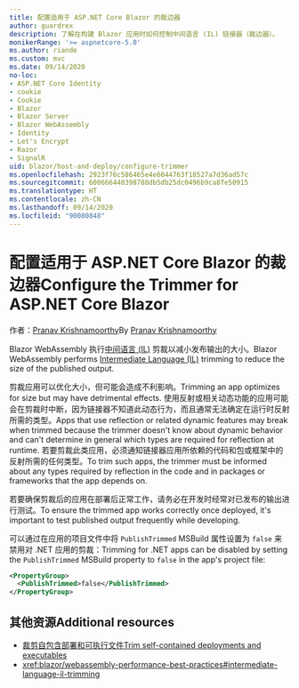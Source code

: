 ```yaml
---
title: 配置适用于 ASP.NET Core Blazor 的裁边器
author: guardrex
description: 了解在构建 Blazor 应用时如何控制中间语言 (IL) 链接器（裁边器）。
monikerRange: '>= aspnetcore-5.0'
ms.author: riande
ms.custom: mvc
ms.date: 09/14/2020
no-loc:
- ASP.NET Core Identity
- cookie
- Cookie
- Blazor
- Blazor Server
- Blazor WebAssembly
- Identity
- Let's Encrypt
- Razor
- SignalR
uid: blazor/host-and-deploy/configure-trimmer
ms.openlocfilehash: 2923f76c586465e4e6044763f18527a7d36ad57c
ms.sourcegitcommit: 600666440398788db5db25dc0496b9ca8fe50915
ms.translationtype: HT
ms.contentlocale: zh-CN
ms.lasthandoff: 09/14/2020
ms.locfileid: "90080848"
---
```

# <a name="configure-the-trimmer-for-aspnet-core-no-locblazor"></a><span data-ttu-id="3853c-103">配置适用于 ASP.NET Core Blazor 的裁边器</span><span class="sxs-lookup"><span data-stu-id="3853c-103">Configure the Trimmer for ASP.NET Core Blazor</span></span>

<span data-ttu-id="3853c-104">作者：[Pranav Krishnamoorthy](https://github.com/pranavkm)</span><span class="sxs-lookup"><span data-stu-id="3853c-104">By [Pranav Krishnamoorthy](https://github.com/pranavkm)</span></span>

<span data-ttu-id="3853c-105">Blazor WebAssembly 执行[中间语言 (IL)](/dotnet/standard/managed-code#intermediate-language--execution) 剪裁以减小发布输出的大小。</span><span class="sxs-lookup"><span data-stu-id="3853c-105">Blazor WebAssembly performs [Intermediate Language (IL)](/dotnet/standard/managed-code#intermediate-language--execution) trimming to reduce the size of the published output.</span></span>

<span data-ttu-id="3853c-106">剪裁应用可以优化大小，但可能会造成不利影响。</span><span class="sxs-lookup"><span data-stu-id="3853c-106">Trimming an app optimizes for size but may have detrimental effects.</span></span> <span data-ttu-id="3853c-107">使用反射或相关动态功能的应用可能会在剪裁时中断，因为链接器不知道此动态行为，而且通常无法确定在运行时反射所需的类型。</span><span class="sxs-lookup"><span data-stu-id="3853c-107">Apps that use reflection or related dynamic features may break when trimmed because the trimmer doesn't know about dynamic behavior and can't determine in general which types are required for reflection at runtime.</span></span> <span data-ttu-id="3853c-108">若要剪裁此类应用，必须通知链接器应用所依赖的代码和包或框架中的反射所需的任何类型。</span><span class="sxs-lookup"><span data-stu-id="3853c-108">To trim such apps, the trimmer must be informed about any types required by reflection in the code and in packages or frameworks that the app depends on.</span></span>

<span data-ttu-id="3853c-109">若要确保剪裁后的应用在部署后正常工作，请务必在开发时经常对已发布的输出进行测试。</span><span class="sxs-lookup"><span data-stu-id="3853c-109">To ensure the trimmed app works correctly once deployed, it's important to test published output frequently while developing.</span></span>

<span data-ttu-id="3853c-110">可以通过在应用的项目文件中将 `PublishTrimmed` MSBuild 属性设置为 `false` 来禁用对 .NET 应用的剪裁：</span><span class="sxs-lookup"><span data-stu-id="3853c-110">Trimming for .NET apps can be disabled by setting the `PublishTrimmed` MSBuild property to `false` in the app's project file:</span></span>

```xml
<PropertyGroup>
  <PublishTrimmed>false</PublishTrimmed>
</PropertyGroup>
```

## <a name="additional-resources"></a><span data-ttu-id="3853c-111">其他资源</span><span class="sxs-lookup"><span data-stu-id="3853c-111">Additional resources</span></span>

* [<span data-ttu-id="3853c-112">裁剪自包含部署和可执行文件</span><span class="sxs-lookup"><span data-stu-id="3853c-112">Trim self-contained deployments and executables</span></span>](/dotnet/core/deploying/trim-self-contained)
* <xref:blazor/webassembly-performance-best-practices#intermediate-language-il-trimming>

